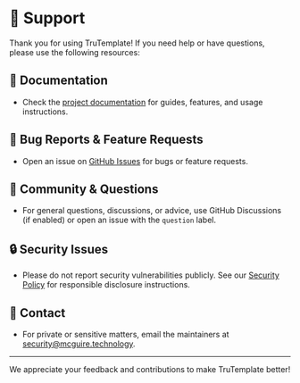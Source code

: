 # 🛟 Support

Thank you for using TruTemplate! If you need help or have questions, please use the following resources:

## 📖 Documentation
- Check the [project documentation](readme.md) for guides, features, and usage instructions.

## 🐞 Bug Reports & Feature Requests
- Open an issue on [GitHub Issues](https://github.com/mcguiretechnology/TruTemplate/issues) for bugs or feature requests.

## 💬 Community & Questions
- For general questions, discussions, or advice, use GitHub Discussions (if enabled) or open an issue with the `question` label.

## 🔒 Security Issues
- Please do not report security vulnerabilities publicly. See our [Security Policy](security.md) for responsible disclosure instructions.

## 📧 Contact
- For private or sensitive matters, email the maintainers at <security@mcguire.technology>.

---

We appreciate your feedback and contributions to make TruTemplate better!

